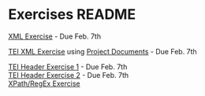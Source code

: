 # Exercises README
  
[XML Exercise](https://github.com/RJP43/LiliElbe_EngagedLearners/blob/master/Exercises/XML_exercise.md) - Due Feb. 7th   
  
[TEI XML Exercise](https://github.com/RJP43/LiliElbe_EngagedLearners/blob/master/Exercises/TEIxml_exercise.md) using [Project Documents](https://github.com/RJP43/LiliElbe_EngagedLearners/tree/master/ProjectDocs) - Due Feb. 7th  
  
[TEI Header Exercise 1](https://github.com/RJP43/LiliElbe_EngagedLearners/blob/master/Exercises/TEIheader_exercise_01.md) - Due Feb. 7th     
[TEI Header Exercise 2](https://github.com/RJP43/LiliElbe_EngagedLearners/blob/master/Exercises/TEIheader_exercise_02.md) - Due Feb. 7th    
[XPath/RegEx Exercise](https://github.com/RJP43/LiliElbe_EngagedLearners/blob/master/Exercises/XPath-Regex_exercise.md)    

